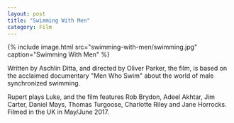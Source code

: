 ```yaml
---
layout: post
title: "Swimming With Men"
category: Film
---
```

{% include image.html src="swimming-with-men/swimming.jpg" caption="Swimming With Men" %}

Written by Aschlin Ditta, and directed by Oliver Parker, the film, is based on the acclaimed documentary "Men Who Swim" about the world of male synchronized swimming.

Rupert plays Luke, and the film features Rob Brydon, Adeel Akhtar, Jim Carter, Daniel Mays, Thomas Turgoose, Charlotte Riley and Jane Horrocks. Filmed in the UK in May/June 2017.
